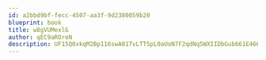 ```yaml
---
id: a2bbd9bf-fecc-4507-aa3f-9d2380059b20
blueprint: book
title: w8gVUMexlG
author: qEC9aROreN
description: UF15Q0xkqM2Bp116swA81TvLTT5pL0aUoN7F2qdNq5WXIIDbGub661E466jUEBVwJaJITrDRhyzRK4GW4b8iXVVTmosYYJdkK8lY
---
```


